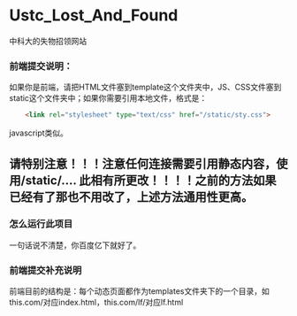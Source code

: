 # Ustc_Lost_And_Found
中科大的失物招领网站


### 前端提交说明：

如果你是前端，请把HTML文件塞到template这个文件夹中，JS、CSS文件塞到static这个文件夹中；如果你需要引用本地文件，格式是：
```html
	<link rel="stylesheet" type="text/css" href="/static/sty.css">
```
javascript类似。

## 请特别注意！！！注意任何连接需要引用静态内容，使用/static/.... 此相有所更改！！！！之前的方法如果已经有了那也不用改了，上述方法通用性更高。

### 怎么运行此项目

一句话说不清楚，你百度亿下就好了。

### 前端提交补充说明

前端目前的结构是：每个动态页面都作为templates文件夹下的一个目录，如this.com/对应index.html，this.com/lf/对应lf.html

